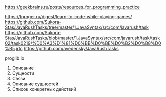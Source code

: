 https://geekbrains.ru/posts/resources_for_programming_practice

https://tproger.ru/digest/learn-to-code-while-playing-games/
https://github.com/Sukora-Stas/JavaRushTasks/tree/master/1.JavaSyntax/src/com/javarush/task
https://github.com/Sukora-Stas/JavaRushTasks/blob/master/1.JavaSyntax/src/com/javarush/task/task02/task0219/%D0%A3%D1%81%D0%BB%D0%BE%D0%B2%D0%B8%D0%B5.jrtc
https://github.com/avedensky/JavaRushTasks


proglib.io

1. Описание
2. Сущности
3. Связи
4. Описание сущностей
5. Список конкретных действий
